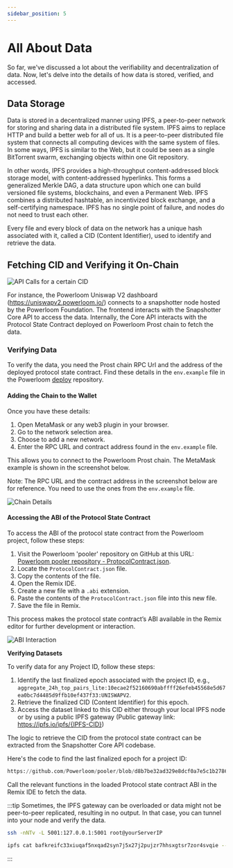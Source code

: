 ```yaml
---
sidebar_position: 5
---
```


# All About Data

So far, we've discussed a lot about the verifiability and decentralization of data. Now, let's delve into the details of how data is stored, verified, and accessed.

## Data Storage

Data is stored in a decentralized manner using IPFS, a peer-to-peer network for storing and sharing data in a distributed file system. IPFS aims to replace HTTP and build a better web for all of us. It is a peer-to-peer distributed file system that connects all computing devices with the same system of files. In some ways, IPFS is similar to the Web, but it could be seen as a single BitTorrent swarm, exchanging objects within one Git repository.

In other words, IPFS provides a high-throughput content-addressed block storage model, with content-addressed hyperlinks. This forms a generalized Merkle DAG, a data structure upon which one can build versioned file systems, blockchains, and even a Permanent Web. IPFS combines a distributed hashtable, an incentivized block exchange, and a self-certifying namespace. IPFS has no single point of failure, and nodes do not need to trust each other.

Every file and every block of data on the network has a unique hash associated with it, called a CID (Content Identifier), used to identify and retrieve the data.

## Fetching CID and Verifying it On-Chain

![API Calls for a certain CID](/images/uniswap-inspect.png)

For instance, the Powerloom Uniswap V2 dashboard (https://uniswapv2.powerloom.io/) connects to a snapshotter node hosted by the Powerloom Foundation. The frontend interacts with the Snapshotter Core API to access the data. Internally, the Core API interacts with the Protocol State Contract deployed on Powerloom Prost chain to fetch the data.

### Verifying Data

To verify the data, you need the Prost chain RPC Url and the address of the deployed protocol state contract. Find these details in the `env.example` file in the Powerloom [deploy](https://github.com/Powerloom/deploy/) repository.

#### Adding the Chain to the Wallet

Once you have these details:

1. Open MetaMask or any web3 plugin in your browser.
2. Go to the network selection area.
3. Choose to add a new network.
4. Enter the RPC URL and contract address found in the `env.example` file.

This allows you to connect to the Powerloom Prost chain. The MetaMask example is shown in the screenshot below.

Note: The RPC URL and the contract address in the screenshot below are for reference. You need to use the ones from the `env.example` file.

![Chain Details](/images/Chain-details.png)

#### Accessing the ABI of the Protocol State Contract

To access the ABI of the protocol state contract from the Powerloom project, follow these steps:

1. Visit the Powerloom 'pooler' repository on GitHub at this URL: [Powerloom pooler repository - ProtocolContract.json](https://github.com/Powerloom/pooler/blob/main/snapshotter/static/abis/ProtocolContract.json).
2. Locate the `ProtocolContract.json` file.
3. Copy the contents of the file.
4. Open the Remix IDE.
5. Create a new file with a `.abi` extension.
6. Paste the contents of the `ProtocolContract.json` file into this new file.
7. Save the file in Remix.

This process makes the protocol state contract’s ABI available in the Remix editor for further development or interaction.

![ABI Interaction](/images/abi-interaction.png)

**Verifying Datasets**

To verify data for any Project ID, follow these steps:

1. Identify the last finalized epoch associated with the project ID, e.g., `aggregate_24h_top_pairs_lite:10ecae2f52160690abffff26efeb45568e5d67ea0bc7d4485d9ffb10ef437f33:UNISWAPV2`.
2. Retrieve the finalized CID (Content Identifier) for this epoch.
3. Access the dataset linked to this CID either through your local IPFS node or by using a public IPFS gateway (Public gateway link: https://ipfs.io/ipfs/{IPFS-CID})

The logic to retrieve the CID from the protocol state contract can be extracted from the Snapshotter Core API codebase.

Here's the code to find the last finalized epoch for a project ID:
```python reference
https://github.com/Powerloom/pooler/blob/d8b7be32ad329e8dcf0a7e5c1b27862894bc990a/snapshotter/core_api.py#L248-L339
```

Call the relevant functions in the loaded Protocol state contract ABI in the Remix IDE to fetch the data.

:::tip
Sometimes, the IPFS gateway can be overloaded or data might not be peer-to-peer replicated, resulting in no output. In that case, you can tunnel into your node and verify the data.

```bash
ssh -nNTv -L 5001:127.0.0.1:5001 root@yourServerIP
```

```bash
ipfs cat bafkreifc33xiuqaf5nxqad2syn7j5x27j2pujzr7hhsxgtsr7zor4svqie --api /ip4/127.0.0.1/tcp/5001
```
:::